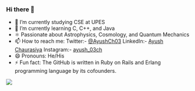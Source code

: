 ### Hi there 👋


- 🔭 I’m currently studying CSE at UPES
- 🌱 I’m currently learning C, C++, and Java
- ⚛️ Passionate about Astrophysics, Cosmology, and Quantum Mechanics
- 📫 How to reach me:  Twitter:- [@AyushCh03](https://twitter.com/AyushCh03) 
                       LinkedIn:- [Ayush Chaurasiya](https://www.linkedin.com/in/ayush-chaurasiya-7a4093252/)
                       Instagram:- [ayush_03ch](https://www.instagram.com/ayush_3ch/)
- 😄 Pronouns: He/His
- ⚡ Fun fact: The GitHub is written in Ruby on Rails and Erlang programming language by its cofounders.




<img src="https://github-readme-stats.vercel.app/api?username=ayush03ch&&show_icons=true&title_color=ffffF1&icon_color=bb2acf&text_color=FFFD01&bg_color=151515&hide_rank=true">

